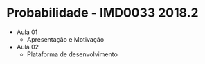 # Probabilidade - IMD0033 2018.2

- Aula 01 
    - Apresentação e Motivação
- Aula 02
    - Plataforma de desenvolvimento
